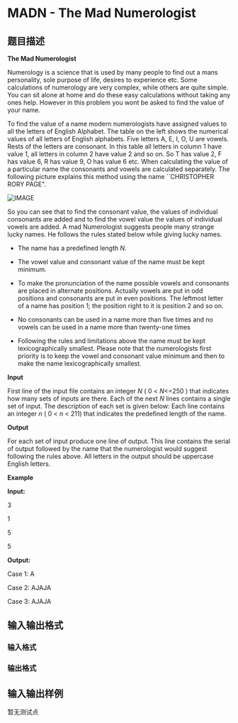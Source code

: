 # MADN - The Mad Numerologist

## 题目描述

 **The Mad Numerologist**

Numerology is a science that is used by many people to find out a mans personality, sole purpose of life, desires to experience etc. Some calculations of numerology are very complex, while others are quite simple. You can sit alone at home and do these easy calculations without taking any ones help. However in this problem you wont be asked to find the value of your name.

To find the value of a name modern numerologists have assigned values to all the letters of English Alphabet. The table on the left shows the numerical values of all letters of English alphabets. Five letters A, E, I, O, U are vowels. Rests of the letters are consonant. In this table all letters in column 1 have value 1, all letters in column 2 have value 2 and so on. So T has value 2, F has value 6, R has value 9, O has value 6 etc. When calculating the value of a particular name the consonants and vowels are calculated separately. The following picture explains this method using the name ``CHRISTOPHER RORY PAGE".

![IMAGE](http://imageshack.us/photo/my-images/17/captureslx.png)

So you can see that to find the consonant value, the values of individual consonants are added and to find the vowel value the values of individual vowels are added. A mad Numerologist suggests people many strange lucky names. He follows the rules stated below while giving lucky names.

- The name has a predefined length _N_.

- The vowel value and consonant value of the name must be kept minimum.

- To make the pronunciation of the name possible vowels and consonants are placed in alternate positions. Actually vowels are put in odd positions and consonants are put in even positions. The leftmost letter of a name has position 1; the position right to it is position 2 and so on.

- No consonants can be used in a name more than five times and no vowels can be used in a name more than twenty-one times

- Following the rules and limitations above the name must be kept lexicographically smallest. Please note that the numerologists first priority is to keep the vowel and consonant value minimum and then to make the name lexicographically smallest.

**Input**

First line of the input file contains an integer _N_ ( 0 < _N_<=250 ) that indicates how many sets of inputs are there. Each of the next _N_ lines contains a single set of input. The description of each set is given below: Each line contains an integer _n_ ( 0 < _n_ < 211) that indicates the predefined length of the name.

**Output**

For each set of input produce one line of output. This line contains the serial of output followed by the name that the numerologist would suggest following the rules above. All letters in the output should be uppercase English letters.

**Example**

**Input:**

3

1

5

5

**Output:**

Case 1: A

Case 2: AJAJA

Case 3: AJAJA

## 输入输出格式

### 输入格式

### 输出格式

## 输入输出样例

暂无测试点

